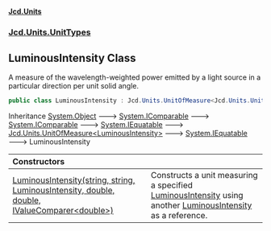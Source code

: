 #### [Jcd.Units](index.md 'index')
### [Jcd.Units.UnitTypes](Jcd.Units.UnitTypes.md 'Jcd.Units.UnitTypes')

## LuminousIntensity Class

A measure of the wavelength-weighted power emitted by a light source in a particular direction per unit solid angle.

```csharp
public class LuminousIntensity : Jcd.Units.UnitOfMeasure<Jcd.Units.UnitTypes.LuminousIntensity>
```

Inheritance [System.Object](https://docs.microsoft.com/en-us/dotnet/api/System.Object 'System.Object') &#129106; [System.IComparable](https://docs.microsoft.com/en-us/dotnet/api/System.IComparable 'System.IComparable') &#129106; [System.IComparable](https://docs.microsoft.com/en-us/dotnet/api/System.IComparable 'System.IComparable') &#129106; [System.IEquatable](https://docs.microsoft.com/en-us/dotnet/api/System.IEquatable 'System.IEquatable') &#129106; [Jcd.Units.UnitOfMeasure&lt;](UnitOfMeasure_TUnit_.md 'Jcd.Units.UnitOfMeasure<TUnit>')[LuminousIntensity](LuminousIntensity.md 'Jcd.Units.UnitTypes.LuminousIntensity')[&gt;](UnitOfMeasure_TUnit_.md 'Jcd.Units.UnitOfMeasure<TUnit>') &#129106; [System.IEquatable](https://docs.microsoft.com/en-us/dotnet/api/System.IEquatable 'System.IEquatable') &#129106; LuminousIntensity

| Constructors | |
| :--- | :--- |
| [LuminousIntensity(string, string, LuminousIntensity, double, double, IValueComparer&lt;double&gt;)](LuminousIntensity..ctor.U5qvO0mK0MJtXARIK1lOZg.md 'Jcd.Units.UnitTypes.LuminousIntensity.LuminousIntensity(string, string, Jcd.Units.UnitTypes.LuminousIntensity, double, double, Jcd.Units.IValueComparer<double>)') | Constructs a unit measuring a specified [LuminousIntensity](LuminousIntensity.md 'Jcd.Units.UnitTypes.LuminousIntensity') using another [LuminousIntensity](LuminousIntensity.md 'Jcd.Units.UnitTypes.LuminousIntensity') as a reference. |
